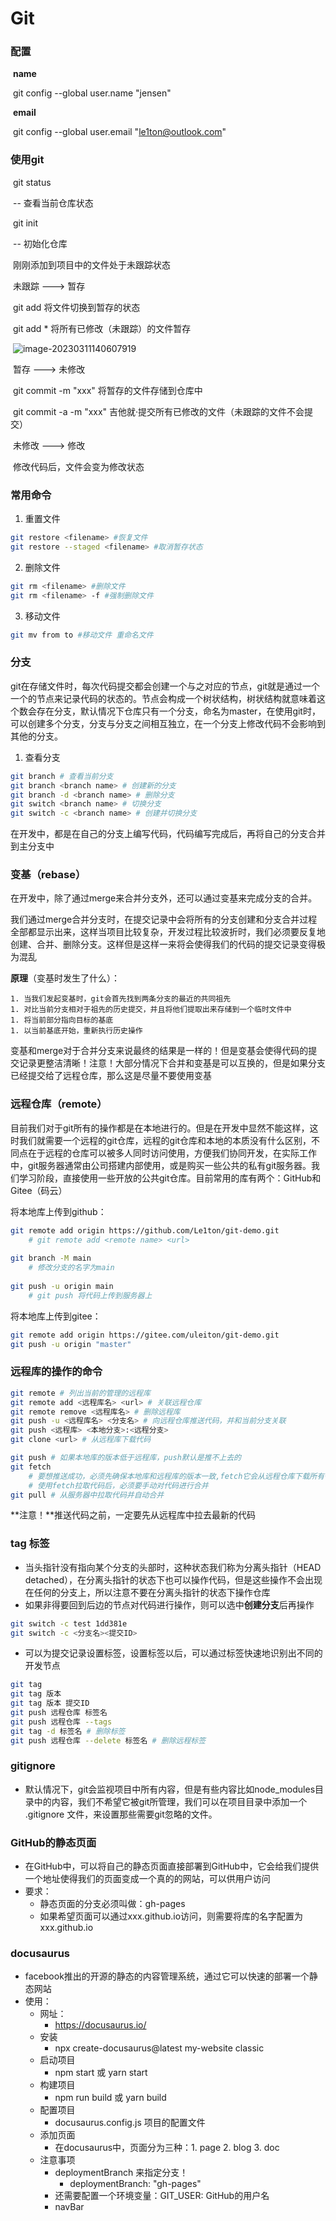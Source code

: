 # Git

### 配置

​	**name**

​		git config --global user.name "jensen"

​	**email**

​		git config --global user.email "le1ton@outlook.com"

### 使用git

​	git status 

​		-- 查看当前仓库状态

​	git init

​		-- 初始化仓库

​	刚刚添加到项目中的文件处于未跟踪状态

​		未跟踪  ---> 暂存

​			git add <filename> 将文件切换到暂存的状态

​			git add * 将所有已修改（未跟踪）的文件暂存

​			![image-20230311140607919](C:\Users\admin\AppData\Roaming\Typora\typora-user-images\image-20230311140607919.png) 

​		暂存  ---> 未修改

​			git commit -m "xxx" 将暂存的文件存储到仓库中

​			git commit -a -m "xxx" 吉他就·提交所有已修改的文件（未跟踪的文件不会提交） 

​		未修改  ---> 修改

​			修改代码后，文件会变为修改状态

### 常用命令

1. 重置文件

```bash
git restore <filename> #恢复文件
git restore --staged <filename> #取消暂存状态
```

2. 删除文件

```bash
git rm <filename> #删除文件
git rm <filename> -f #强制删除文件
```

3. 移动文件

```bash
git mv from to #移动文件 重命名文件
```

### 分支

git在存储文件时，每次代码提交都会创建一个与之对应的节点，git就是通过一个一个的节点来记录代码的状态的。节点会构成一个树状结构，树状结构就意味着这个数会存在分支，默认情况下仓库只有一个分支，命名为master，在使用git时，可以创建多个分支，分支与分支之间相互独立，在一个分支上修改代码不会影响到其他的分支。

1. 查看分支

```bash
git branch # 查看当前分支
git branch <branch name> # 创建新的分支
git branch -d <branch name> # 删除分支
git switch <branch name> # 切换分支
git switch -c <branch name> # 创建并切换分支

```

在开发中，都是在自己的分支上编写代码，代码编写完成后，再将自己的分支合并到主分支中

### 变基（rebase）

在开发中，除了通过merge来合并分支外，还可以通过变基来完成分支的合并。

我们通过merge合并分支时，在提交记录中会将所有的分支创建和分支合并过程全部都显示出来，这样当项目比较复杂，开发过程比较波折时，我们必须要反复地创建、合并、删除分支。这样但是这样一来将会使得我们的代码的提交记录变得极为混乱

**原理**（变基时发生了什么）：

	1. 当我们发起变基时，git会首先找到两条分支的最近的共同祖先
	1. 对比当前分支相对于祖先的历史提交，并且将他们提取出来存储到一个临时文件中
	1. 将当前部分指向目标的基底
	1. 以当前基底开始，重新执行历史操作

变基和merge对于合并分支来说最终的结果是一样的！但是变基会使得代码的提交记录更整洁清晰！注意！大部分情况下合并和变基是可以互换的，但是如果分支已经提交给了远程仓库，那么这是尽量不要使用变基

### 远程仓库（remote）

目前我们对于git所有的操作都是在本地进行的。但是在开发中显然不能这样，这时我们就需要一个远程的git仓库，远程的git仓库和本地的本质没有什么区别，不同点在于远程的仓库可以被多人同时访问使用，方便我们协同开发，在实际工作中，git服务器通常由公司搭建内部使用，或是购买一些公共的私有git服务器。我们学习阶段，直接使用一些开放的公共git仓库。目前常用的库有两个：GitHub和Gitee（码云）

将本地库上传到github：

```bash
git remote add origin https://github.com/Le1ton/git-demo.git 
	# git remote add <remote name> <url>
	
git branch -M main
	# 修改分支的名字为main
	
git push -u origin main
	# git push 将代码上传到服务器上
```

将本地库上传到gitee：

```bash
git remote add origin https://gitee.com/uleiton/git-demo.git
git push -u origin "master"
```

### 远程库的操作的命令

```bash
git remote # 列出当前的管理的远程库
git remote add <远程库名> <url> # 关联远程仓库
git remote remove <远程库名> # 删除远程库
git push -u <远程库名> <分支名> # 向远程仓库推送代码，并和当前分支关联
git push <远程库> <本地分支>:<远程分支>
git clone <url> # 从远程库下载代码

git push # 如果本地库的版本低于远程库，push默认是推不上去的
git fetch 
	# 要想推送成功，必须先确保本地库和远程库的版本一致,fetch它会从远程仓库下载所有代码，但它不会将代码和当前分支自动合并
	# 使用fetch拉取代码后，必须要手动对代码进行合并
git pull # 从服务器中拉取代码并自动合并
```

**注意！**推送代码之前，一定要先从远程库中拉去最新的代码

### tag 标签

- 当头指针没有指向某个分支的头部时，这种状态我们称为分离头指针（HEAD detached），在分离头指针的状态下也可以操作代码，但是这些操作不会出现在任何的分支上，所以注意不要在分离头指针的状态下操作仓库
- 如果非得要回到后边的节点对代码进行操作，则可以选中**创建分支**后再操作

```bash
git switch -c test 1dd381e 
git switch -c <分支名><提交ID>
```

- 可以为提交记录设置标签，设置标签以后，可以通过标签快速地识别出不同的开发节点

```bash
git tag
git tag 版本
git tag 版本 提交ID
git push 远程仓库 标签名
git push 远程仓库 --tags
git tag -d 标签名 # 删除标签
git push 远程仓库 --delete 标签名 # 删除远程标签
```

### gitignore

- 默认情况下，git会监视项目中所有内容，但是有些内容比如node_modules目录中的内容，我们不希望它被git所管理，我们可以在项目目录中添加一个 .gitignore 文件，来设置那些需要git忽略的文件。

### GitHub的静态页面

- 在GitHub中，可以将自己的静态页面直接部署到GitHub中，它会给我们提供一个地址使得我们的页面变成一个真的的网站，可以供用户访问
- 要求：
  - 静态页面的分支必须叫做：gh-pages
  - 如果希望页面可以通过xxx.github.io访问，则需要将库的名字配置为xxx.github.io

### docusaurus

- facebook推出的开源的静态的内容管理系统，通过它可以快速的部署一个静态网站
- 使用：
  - 网址：
    -  https://docusaurus.io/
  - 安装
    - npx create-docusaurus@latest my-website classic
  - 启动项目
    - npm start 或 yarn start
  - 构建项目
    - npm run build 或 yarn build
  - 配置项目
    - docusaurus.config.js 项目的配置文件
  - 添加页面
    - 在docusaurus中，页面分为三种：1. page	2. blog	3. doc
  - 注意事项
    * deploymentBranch 来指定分支！
      *  deploymentBranch: "gh-pages"
    * 还需要配置一个环境变量：GIT_USER: GitHub的用户名
    * navBar
















